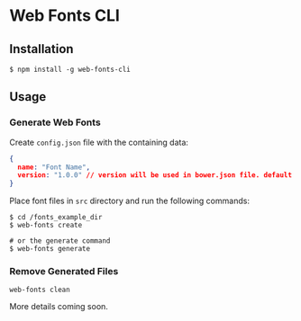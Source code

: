 # Web Fonts CLI

## Installation

```
$ npm install -g web-fonts-cli
```

## Usage

### Generate Web Fonts

Create `config.json` file with the containing data: 

```json
{
  name: "Font Name",
  version: "1.0.0" // version will be used in bower.json file. default is: 0.0.1
}
```

Place font files in `src` directory and run the following commands:

```
$ cd /fonts_example_dir
$ web-fonts create

# or the generate command
$ web-fonts generate
```

### Remove Generated Files

```
web-fonts clean
```

More details coming soon.

